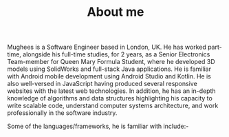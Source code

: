 ﻿---
title: 'About me'
avatar: './me.jpg'
skills:
  - Java 
  - Python
  - JavaScript (ES6+)
  - Kotlin
  - React
  - Node.js
  - GatsbyJS
  - Firebase
  - Git
  - PostgreSQL
---

Mughees is a Software Engineer based in London, UK. He has worked part-time, alongside his full-time studies, for 2 years, as a Senior Electronics Team-member for Queen Mary Formula Student, where he developed 3D models using SolidWorks and full-stack Java applications. He is familiar with Android mobile development using Android Studio and Kotlin. He is also well-versed in JavaScript having produced several responsive websites with the latest web technologies. In addition, he has an in-depth knowledge of algorithms and data structures highlighting his capacity to write scalable code, understand computer systems architecture, and work professionally in the software industry. 

Some of the languages/frameworks, he is familiar with include:-